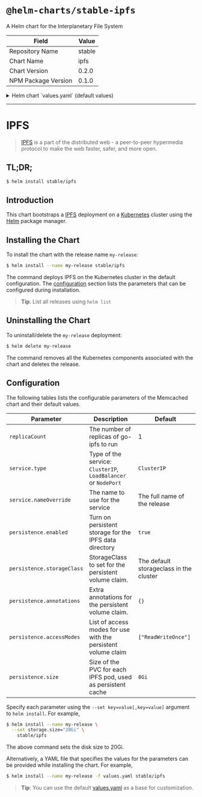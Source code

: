 # `@helm-charts/stable-ipfs`

A Helm chart for the Interplanetary File System

| Field               | Value  |
| ------------------- | ------ |
| Repository Name     | stable |
| Chart Name          | ipfs   |
| Chart Version       | 0.2.0  |
| NPM Package Version | 0.1.0  |

<details>

<summary>Helm chart `values.yaml` (default values)</summary>

```yaml
replicaCount: 1

image: ipfs/go-ipfs:v0.4.9

service:
  type: ClusterIP

resources: {}

persistence:
  enabled: true
  ## ipfs data Persistent Volume Storage Class
  ## If defined, storageClassName: <storageClass>
  ## If set to "-", storageClassName: "", which disables dynamic provisioning
  ## If undefined (the default) or set to null, no storageClassName spec is
  ##   set, choosing the default provisioner.  (gp2 on AWS, standard on
  ##   GKE, AWS & OpenStack)
  ##
  # storageClass: "-"
  size: '8Gi'
  accessModes:
    - ReadWriteOnce
```

</details>

---

# IPFS

> [IPFS](https://ipfs.io/) is a part of the distributed web - a peer-to-peer hypermedia protocol to make the web faster, safer, and more open.

## TL;DR;

```bash
$ helm install stable/ipfs
```

## Introduction

This chart bootstraps a [IPFS](https://ipfs.io) deployment on a [Kubernetes](http://kubernetes.io) cluster using the [Helm](https://helm.sh) package manager.

## Installing the Chart

To install the chart with the release name `my-release`:

```bash
$ helm install --name my-release stable/ipfs
```

The command deploys IPFS on the Kubernetes cluster in the default configuration. The [configuration](#configuration) section lists the parameters that can be configured during installation.

> **Tip**: List all releases using `helm list`

## Uninstalling the Chart

To uninstall/delete the `my-release` deployment:

```bash
$ helm delete my-release
```

The command removes all the Kubernetes components associated with the chart and deletes the release.

## Configuration

The following tables lists the configurable parameters of the Memcached chart and their default values.

| Parameter                  | Description                                                    | Default                                 |
| -------------------------- | -------------------------------------------------------------- | --------------------------------------- |
| `replicaCount`             | The number of replicas of go-ipfs to run                       | 1                                       |
| `service.type`             | Type of the service: `ClusterIP`, `LoadBalancer` or `NodePort` | `ClusterIP`                             |
| `service.nameOverride`     | The name to use for the service                                | The full name of the release            |
| `persistence.enabled`      | Turn on persistent storage for the IPFS data directory         | `true`                                  |
| `persistence.storageClass` | StorageClass to set for the persistent volume claim.           | The default storageclass in the cluster |
| `persistence.annotations`  | Extra annotations for the persistent volume claim.             | `{}`                                    |
| `persistence.accessModes`  | List of access modes for use with the persistent volume claim  | `["ReadWriteOnce"]`                     |
| `persistence.size`         | Size of the PVC for each IPFS pod, used as persistent cache    | `8Gi`                                   |

Specify each parameter using the `--set key=value[,key=value]` argument to `helm install`. For example,

```bash
$ helm install --name my-release \
  --set storage.size="20Gi" \
    stable/ipfs
```

The above command sets the disk size to 20Gi.

Alternatively, a YAML file that specifies the values for the parameters can be provided while installing the chart. For example,

```bash
$ helm install --name my-release -f values.yaml stable/ipfs
```

> **Tip**: You can use the default [values.yaml](values.yaml) as a base for customization.
